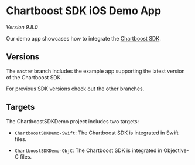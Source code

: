 # Chartboost SDK iOS Demo App

*Version 9.8.0*

Our demo app showcases how to integrate the [Chartboost SDK](https://developers.chartboost.com/docs/monetization-ios-get-started).

## Versions

The `master` branch includes the example app supporting the latest version of the Chartboost SDK.

For previous SDK versions check out the other branches.

## Targets

The ChartboostSDKDemo project includes two targets: 

- `ChartboostSDKDemo-Swift`: The Chartboost SDK is integrated in Swift files. 

- `ChartboostSDKDemo-ObjC`: The Chartboost SDK is integrated in Objective-C files.
